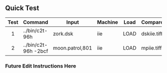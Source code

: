 ## Quick Test

| Test | Command                      | Input           | Machine | Load          | Compare     | Offset | Timeout |
|:----:|------------------------------|-----------------|---------|---------------|-------------|:------:|:-------:|
| 1    | ../bin/c2t-96h               | zork.dsk        | iie     | LOAD          | dskiie.tiff | 0      | 25      |
| 2    | ../bin/c2t-96h -2bcf         | moon.patrol,801 | iie     | LOAD          | mpiie.tiff  | 0      | 25      |

### Future Edit Instructions Here

